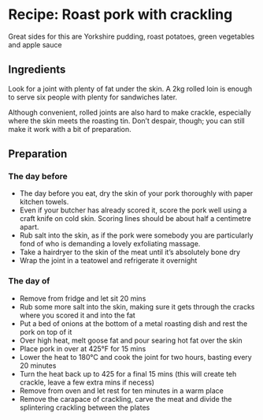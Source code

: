 # Recipe: Roast pork with crackling

Great sides for this are Yorkshire pudding, roast potatoes, green vegetables and apple sauce

## Ingredients

Look for a joint with plenty of fat under the skin. A 2kg rolled loin is enough to serve six people with plenty for sandwiches later.

Although convenient, rolled joints are also hard to make crackle, especially where the skin meets the roasting tin. Don’t despair, though; you can still make it work with a bit of preparation.

## Preparation

### The day before

- The day before you eat, dry the skin of your pork thoroughly with paper kitchen towels.
- Even if your butcher has already scored it, score the pork well using a craft knife on cold skin. Scoring lines should be about half a centimetre apart.
- Rub salt into the skin, as if the pork were somebody you are particularly fond of who is demanding a lovely exfoliating massage.
- Take a hairdryer to the skin of the meat until it’s absolutely bone dry
- Wrap the joint in a teatowel and refrigerate it overnight

### The day of

- Remove from fridge and let sit 20 mins
- Rub some more salt into the skin, making sure it gets through the cracks where you scored it and into the fat
- Put a bed of onions at the bottom of a metal roasting dish and rest the pork on top of it
- Over high heat, melt goose fat and pour searing hot fat over the skin
- Place pork in over at 425°F for 15 mins
- Lower the heat to 180°C and cook the joint for two hours, basting every 20 minutes
- Turn the heat back up to 425 for a final 15 mins (this will create teh crackle, leave a few extra mins if necess)
- Remove from oven and let rest for ten minutes in a warm place
- Remove the carapace of crackling, carve the meat and divide the splintering crackling between the plates
